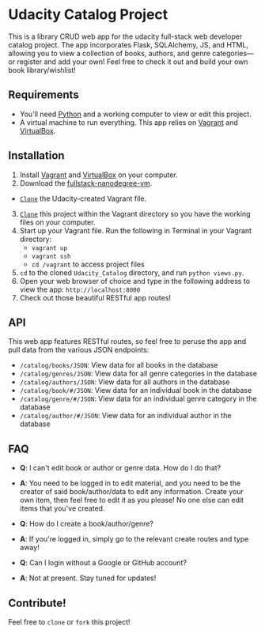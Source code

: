 # Udacity Catalog Project

This is a library CRUD web app for the udacity full-stack web developer catalog project. The app incorporates Flask, SQLAlchemy, JS, and HTML, allowing you to view a collection of books, authors, and genre categories—or register and add your own! Feel free to check it out and build your own book library/wishlist!

## Requirements

* You'll need [Python](https://www.python.org/) and a working computer to view or edit this project.
* A virtual machine to run everything. This app relies on [Vagrant](https://www.vagrantup.com/) and [VirtualBox](https://www.virtualbox.org/).

## Installation

1. Install [Vagrant](https://www.vagrantup.com/) and [VirtualBox](https://www.virtualbox.org/) on your computer.
2. Download the [fullstack-nanodegree-vm](https://github.com/udacity/fullstack-nanodegree-vm).
  - [`Clone`](https://github.com/udacity/fullstack-nanodegree-vm.git) the Udacity-created Vagrant file.
3. [`Clone`](https://github.com/purwin/Udacity_Log_Analysis.git) this project within the Vagrant directory so you have the working files on your computer.
4. Start up your Vagrant file. Run the following in Terminal in your Vagrant directory:
    * `vagrant up`
    * `vagrant ssh`
    * `cd /vagrant` to access project files
5. `cd` to the cloned `Udacity_Catalog` directory, and run `python views.py`.
6. Open your web browser of choice and type in the following address to view the app: `http://localhost:8000`
7. Check out those beautiful RESTful app routes!

## API

This web app features RESTful routes, so feel free to peruse the app and pull data from the various JSON endpoints:
* `/catalog/books/JSON`: View data for all books in the database
* `/catalog/genres/JSON`: View data for all genre categories in the database
* `/catalog/authors/JSON`: View data for all authors in the database
* `/catalog/book/#/JSON`: View data for an individual book in the database
* `/catalog/genre/#/JSON`: View data for an individual genre category in the database
* `/catalog/author/#/JSON`: View data for an individual author in the database

## FAQ

* **Q**: I can't edit book or author or genre data. How do I do that?
* **A**: You need to be logged in to edit material, and you need to be the creator of said book/author/data to edit any information. Create your own item, then feel free to edit it as you please! No one else can edit items that you've created.

* **Q**: How do I create a book/author/genre?
* **A**: If you're logged in, simply go to the relevant create routes and type away!

* **Q**: Can I login without a Google or GitHub account?
* **A**: Not at present. Stay tuned for updates!

## Contribute!

Feel free to `clone` or `fork` this project!